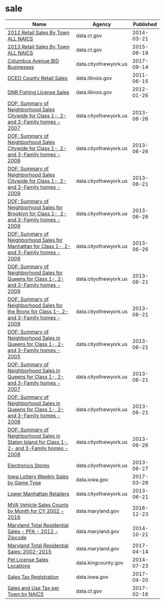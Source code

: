 # sale

Name | Agency | Published
---- | ---- | ---------
[2012 Retail Sales By Town ALL NAICS](../socrata/hyim-e6nq.md) | data.ct.gov | 2014-03-21
[2013 Retail Sales By Town ALL NAICS](../socrata/iiu4-tbfp.md) | data.ct.gov | 2015-06-19
[Columbus Avenue BID Businesses](../socrata/h5nh-eqde.md) | data.cityofnewyork.us | 2017-09-14
[DCEO County Retail Sales](../socrata/q9xi-hgtu.md) | data.illinois.gov | 2011-06-15
[DNR Fishing License Sales](../socrata/ie6w-7vym.md) | data.illinois.gov | 2012-01-26
[DOF: Summary of Neighborhood Sales Citywide for Class 1-, 2- and 3-Family homes - 2007](../socrata/hdu7-ujt4.md) | data.cityofnewyork.us | 2013-06-26
[DOF: Summary of Neighborhood Sales Citywide for Class 1-, 2- and 3-Family homes - 2008](../socrata/ugc2-6t2g.md) | data.cityofnewyork.us | 2013-06-26
[DOF: Summary of Neighborhood Sales Citywide for Class 1-, 2- and 3-Family homes - 2009](../socrata/5ps9-yuef.md) | data.cityofnewyork.us | 2013-06-21
[DOF: Summary of Neighborhood Sales for Brooklyn for Class 1-, 2- and 3-Family homes - 2009](../socrata/nbun-a9vi.md) | data.cityofnewyork.us | 2013-06-26
[DOF: Summary of Neighborhood Sales for Manhattan for Class 1-, 2- and 3-Family homes - 2009](../socrata/5yay-3jd5.md) | data.cityofnewyork.us | 2013-06-26
[DOF: Summary of Neighborhood Sales for Queens for Class 1-, 2- and 3-Family homes - 2009](../socrata/948r-3ads.md) | data.cityofnewyork.us | 2013-06-21
[DOF: Summary of Neighborhood Sales for the Bronx for Class 1-, 2- and 3-Family homes - 2009](../socrata/w4v6-3sdt.md) | data.cityofnewyork.us | 2013-06-21
[DOF: Summary of Neighborhood Sales in Queens for Class 1-, 2- and 3-Family homes - 2005](../socrata/7fnf-kyf4.md) | data.cityofnewyork.us | 2013-06-21
[DOF: Summary of Neighborhood Sales in Queens for Class 1-, 2- and 3-Family homes - 2007](../socrata/hcv4-fhfs.md) | data.cityofnewyork.us | 2013-06-21
[DOF: Summary of Neighborhood Sales in Queens for Class 1-, 2- and 3-Family homes - 2008](../socrata/aa5u-mys6.md) | data.cityofnewyork.us | 2013-06-21
[DOF: Summary of Neighborhood Sales in Staten Island for Class 1-, 2- and 3-Family homes - 2008](../socrata/rp8m-vm93.md) | data.cityofnewyork.us | 2013-06-26
[Electronics Stores](../socrata/xszr-btpb.md) | data.cityofnewyork.us | 2013-06-27
[Iowa Lottery Weekly Sales by Game Type](../socrata/2zsw-fax5.md) | data.iowa.gov | 2017-03-28
[Lower Manhattan Retailers](../socrata/cw88-qpsr.md) | data.cityofnewyork.us | 2013-06-21
[MVA Vehicle Sales Counts by Month for CY 2002 - 2016](../socrata/un65-7ipd.md) | data.maryland.gov | 2016-12-23
[Maryland Total Residential Sales - PFA - 2012 - Zipcode](../socrata/ag7x-nwtv.md) | data.maryland.gov | 2014-10-21
[Maryland Total Residential Sales: 2002-2015](../socrata/2vre-ahnq.md) | data.maryland.gov | 2017-04-14
[Pet License Sales Locations](../socrata/mwyh-gr8i.md) | data.kingcounty.gov | 2014-07-23
[Sales Tax Registration](../socrata/qxyi-45qt.md) | data.iowa.gov | 2017-04-20
[Sales and Use Tax per Town by NAICS](../socrata/rkm7-uwkb.md) | data.ct.gov | 2017-02-16

